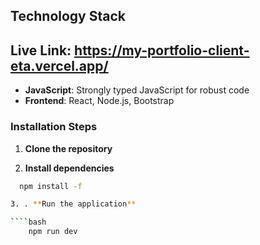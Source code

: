 ## Technology Stack

## Live Link: https://my-portfolio-client-eta.vercel.app/

- **JavaScript**: Strongly typed JavaScript for robust code
- **Frontend**: React, Node.js, Bootstrap
### Installation Steps

1. **Clone the repository**

2. **Install dependencies**

`````bash
  npm install -f

3. . **Run the application**

````bash
    npm run dev
`````
